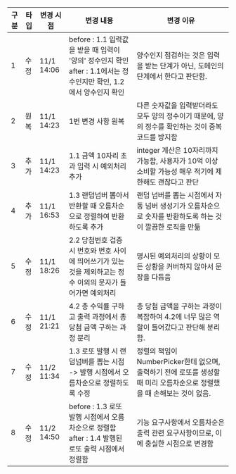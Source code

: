 | 구분 | 타입 | 변경 시점   | 변경 내용                                                                            | 변경 이유                                                                      |
|----|----|------------|----------------------------------------------------------------------------------|----------------------------------------------------------------------------|
| 1  | 수정 | 11/1 14:06 | before : 1.1 입력값을 받을 때 입력이 '양의' 정수인지 확인<br>after : 1.1에서는 정수인지만 확인, 1.2에서 양수인지 확인 | 양수인지 점검하는 것은 입력을 받는 단계가 아닌, 도메인의 단계에서 한다고 판단함.                             |
| 2  | 원복 | 11/1 14:23 | 1번 변경 사항 원복 | 다른 숫자값을 입력받더라도 모두 양의 정수이기 때문에, 양의 정수를 확인하는 것이 중복 코드를 방지함                   |
| 3  | 추가 | 11/1 14:23 | 1.1 금액 10자리 초과 입력 시 예외처리 추가 | integer 계산은 10자리까지 가능함, 사용자가 10억 이상 소비할 가능성 매우 적기에 제한해도 괜찮다고 판단            |
| 4  | 추가 | 11/1 16:53 | 1.3 랜덤넘버 뽑아서 반환할 때 오름차순으로 정렬하여 반환하도록 추가 | 랜덤 넘버를 뽑는 시점에서 자동 넘버 생성기가 오름차순으로 숫자를 반환하도록 하는 것이 깔끔한 로직을 만듦                |
| 5  | 수정 | 11/1 18:26 | 2.2 당첨번호 검증 시 번호와 번호 사이에 띄어쓰기가 있는 것을 제외하고는 정수 이외의 문자가 들어가면 예외처리 | 명시된 예외처리의 상황이 모든 상황을 커버하지 않아서 문장을 다듬음                                      |
| 6  | 수정 | 11/1 21:21 | 4.2 총 수익률 구하고 출력 과정에서 총 당첨 금액 구하는 과정 분리 | 총 당첨 금액을 구하는 과정이 복잡하여 4.2에 너무 많은 역할이 들어갔다고 판단해 분리함.                        |
| 7 | 수정 | 11/2 11:34 | 1.3 로또 발행 시 랜덤넘버를 뽑는 시점 -> 발행 시점에서 오름차순으로 정렬하도록 수정 | 정렬의 책임이 NumberPicker한테 없으며, 출력하기 전에 로또를 생성할 때 미리 오름차순으로 정렬했을 때 손해보는 것이 없음. |
| 8 | 수정 | 11/2 14:50 | before : 1.3 로또 발행 시점에서 오름차순으로 정렬함 <br>after : 1.4 발행된 로또 출력 시점에서 정렬함 | 기능 요구사항에서 오름차순은 출력 관련 요구사항이므로, 이에 충실한 시점으로 변경함 |